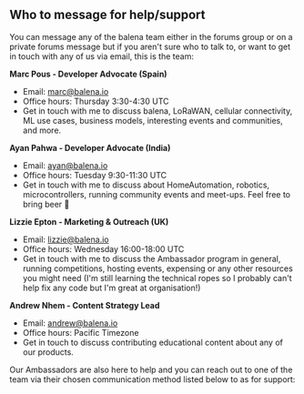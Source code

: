 ## Who to message for help/support 

You can message any of the balena team either in the forums group or on a private forums message but if you aren't sure who to talk to, or want to get in touch with any of us via email, this is the team: 

**Marc Pous - Developer Advocate (Spain)**
* Email: marc@balena.io
* Office hours: Thursday 3:30-4:30 UTC
* Get in touch with me to discuss balena, LoRaWAN, cellular connectivity, ML use cases, business models, interesting events and communities, and more.

**Ayan Pahwa - Developer Advocate (India)**
* Email: ayan@balena.io
* Office hours: Tuesday 9:30-11:30 UTC
* Get in touch with me to discuss about HomeAutomation, robotics, microcontrollers, running community events and meet-ups. Feel free to bring beer 🍺

**Lizzie Epton - Marketing & Outreach (UK)**
* Email: lizzie@balena.io
* Office hours: Wednesday 16:00-18:00 UTC
* Get in touch with me to discuss the Ambassador program in general, running competitions, hosting events, expensing or any other resources you might need (I'm still learning the technical ropes so I probably can't help fix any code but I'm great at organisation!)

**Andrew Nhem - Content Strategy Lead**
* Email: andrew@balena.io
* Office hours: Pacific Timezone
* Get in touch to discuss contributing educational content about any of our products.

Our Ambassadors are also here to help and you can reach out to one of the team via their chosen communication method listed below to as for support: 

